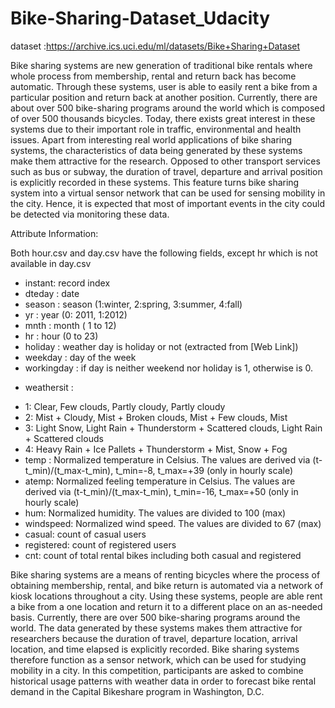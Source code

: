 # Bike-Sharing-Dataset_Udacity

dataset :https://archive.ics.uci.edu/ml/datasets/Bike+Sharing+Dataset

Bike sharing systems are new generation of traditional bike rentals where whole process from membership, 
rental and return back has become automatic.
Through these systems, user is able to easily rent a bike from a particular position and return back at another position. Currently, 
there are about over 500 bike-sharing programs around the world which is composed of over 500 thousands bicycles. Today, 
there exists great interest in these systems due to their important role in traffic, environmental and health issues.
Apart from interesting real world applications of bike sharing systems, the characteristics of data being generated by 
these systems make them attractive for the research. Opposed to other transport services such as bus or subway, the duration of
travel, departure and arrival position is explicitly recorded in these systems. This feature turns bike sharing system into a
virtual sensor network that can be used for sensing mobility in the city. Hence, it is expected that most of important events 
in the city could be detected via monitoring these data.

Attribute Information:

Both hour.csv and day.csv have the following fields, except hr which is not available in day.csv

- instant: record index
- dteday : date
- season : season (1:winter, 2:spring, 3:summer, 4:fall)
- yr : year (0: 2011, 1:2012)
- mnth : month ( 1 to 12)
- hr : hour (0 to 23)
- holiday : weather day is holiday or not (extracted from [Web Link])
- weekday : day of the week
- workingday : if day is neither weekend nor holiday is 1, otherwise is 0.
+ weathersit :
- 1: Clear, Few clouds, Partly cloudy, Partly cloudy
- 2: Mist + Cloudy, Mist + Broken clouds, Mist + Few clouds, Mist
- 3: Light Snow, Light Rain + Thunderstorm + Scattered clouds, Light Rain + Scattered clouds
- 4: Heavy Rain + Ice Pallets + Thunderstorm + Mist, Snow + Fog
- temp : Normalized temperature in Celsius. The values are derived via (t-t_min)/(t_max-t_min), t_min=-8, t_max=+39 (only in hourly scale)
- atemp: Normalized feeling temperature in Celsius. The values are derived via (t-t_min)/(t_max-t_min), t_min=-16, t_max=+50 (only in hourly scale)
- hum: Normalized humidity. The values are divided to 100 (max)
- windspeed: Normalized wind speed. The values are divided to 67 (max)
- casual: count of casual users
- registered: count of registered users
- cnt: count of total rental bikes including both casual and registered



Bike sharing systems are a means of renting bicycles where the process of obtaining membership, rental, and bike return is automated 
via a network of kiosk locations throughout a city. Using these systems, 
people are able rent a bike from a one location and return it to a different place on an as-needed basis. Currently,
there are over 500 bike-sharing programs around the world.
The data generated by these systems makes them attractive for researchers because the duration of travel, 
departure location, arrival location, and time elapsed is explicitly recorded.
Bike sharing systems therefore function as a sensor network, which can be used for studying mobility in a city.
In this competition, participants are asked to combine historical usage patterns with weather data in order to forecast bike rental 
demand in the Capital Bikeshare program in Washington, D.C.
